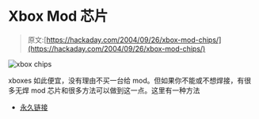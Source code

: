 # Xbox Mod 芯片

> 原文:[https://hackaday.com/2004/09/26/xbox-mod-chips/](https://hackaday.com/2004/09/26/xbox-mod-chips/)

![xbox chips](img/7005096de7da48fbaf93a9e107f248f7.png)

xboxes 如此便宜，没有理由不买一台给 mod。但如果你不能或不想焊接，有很多无焊 mod 芯片和很多方法可以做到这一点。这里有一种方法

*   [永久链接](http://www.xbox-modchips.com/)
